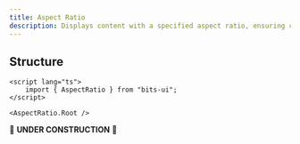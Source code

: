```yaml
---
title: Aspect Ratio
description: Displays content with a specified aspect ratio, ensuring consistent and visually balanced presentation.
---
```


## Structure

```svelte
<script lang="ts">
	import { AspectRatio } from "bits-ui";
</script>

<AspectRatio.Root />
```

🚧 **UNDER CONSTRUCTION** 🚧
